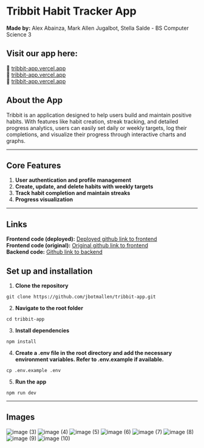 # Tribbit Habit Tracker App

**Made by:** Alex Abainza, Mark Allen Jugalbot, Stella Salde - BS Computer Science 3

## Visit our app here:
🐸 [tribbit-app.vercel.app](https://tribbit-app.vercel.app)
<br/>
🐸 [tribbit-app.vercel.app](https://tribbit-app.vercel.app)
<br/>
🐸 [tribbit-app.vercel.app](https://tribbit-app.vercel.app)
<br/>


## About the App

Tribbit is an application designed to help users build and maintain positive habits. With features like habit creation, streak tracking, and detailed progress analytics, users can easily set daily or weekly targets, log their completions, and visualize their progress through interactive charts and graphs.

<hr/>

## Core Features

1. **User authentication and profile management**
2. **Create, update, and delete habits with weekly targets**
3. **Track habit completion and maintain streaks**
4. **Progress visualization**
<hr/>

## Links

**Frontend code (deployed):** [Deployed github link to frontend](https://github.com/jbotmallen/tribbit-app)
<br/>
**Frontend code (original):** [Original github link to frontend](https://github.com/alexabainza/habit-tracker-frontend)
<br/>
**Backend code:** [Github link to backend](https://github.com/jbotmallen/tribbit-api)

## Set up and installation

1. **Clone the repository**

```
git clone https://github.com/jbotmallen/tribbit-app.git
```

2. **Navigate to the root folder**

```
cd tribbit-app
```

3. **Install dependencies**

```
npm install
```
4. **Create a .env file in the root directory and add the necessary environment variables. Refer to .env.example if available.**
```
cp .env.example .env
```
   
5. **Run the app**

```
npm run dev
```

<hr/>

## Images

![image (3)](https://github.com/user-attachments/assets/64dc3acb-f3c3-4bc4-812b-64abea7fcdbc)
![image (4)](https://github.com/user-attachments/assets/3117cb83-5f60-4302-ba5a-8c2c9a239df5)
![image (5)](https://github.com/user-attachments/assets/317aa49c-f131-4fdf-82ca-db969131f9cb)
![image (6)](https://github.com/user-attachments/assets/e943522d-1b79-4248-b9fa-77921433d9a1)
![image (7)](https://github.com/user-attachments/assets/936826d5-b5e6-441a-a278-83680770936d)
![image (8)](https://github.com/user-attachments/assets/fb2fabeb-0b34-4778-a162-7b4e44c5a2ac)
![image (9)](https://github.com/user-attachments/assets/3d3bfd4c-14f1-4d35-9da6-d69bbabc18ff)
![image (10)](https://github.com/user-attachments/assets/d2c0ae9a-6cf2-43ad-8020-e8787125d643)
